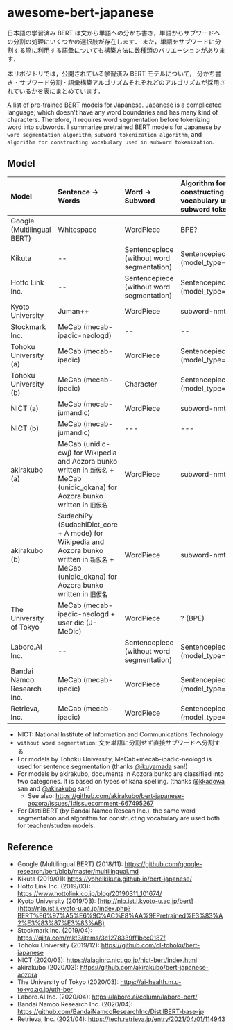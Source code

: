 # awesome-bert-japanese

日本語の学習済み BERT は文から単語への分かち書き，単語からサブワードへの分割の処理にいくつかの選択肢が存在します．
また，単語をサブワードに分割する際に利用する語彙についても構築方法に数種類のバリエーションがあります．

本リポジトリでは，公開されている学習済み BERT モデルについて，
分かち書き・サブワード分割・語彙構築アルゴリズムそれぞれどのアルゴリズムが採用されているかを表にまとめています．

A list of pre-trained BERT models for Japanese.
Japanese is a complicated language; which doesn't have any word boundaries and has many kind of characters.
Therefore, it requires word segmentation before tokenizing word into subwords.
I summarize pretrained BERT models for Japanese by `word segmentation algorithm`, `subword tokenization algorithm`, and `algorithm for constructing vocabulary used in subword tokenization`.


## Model


| Model                      | Sentence -> Words                                                                                                                                    | Word -> Subword                           | Algorithm for constructing vocabulary used in subword tokenization     |
| :------------------------- | :----------------                                                                                                                                    | :---------------------------------------- | :--------------------------------------------------------------------- |
| Google (Multilingual BERT) | Whitespace                                                                                                                                           | WordPiece                                 | BPE?                                                                   |
| Kikuta                     | --                                                                                                                                                   | Sentencepiece (without word segmentation) | Sentencepiece (model_type=unigram)                                     |
| Hotto Link Inc.            | --                                                                                                                                                   | Sentencepiece (without word segmentation) | Sentencepiece (model_type=unigram)                                     |
| Kyoto University           | Juman++                                                                                                                                              | WordPiece                                 | subword-nmt (BPE)                                                      |
| Stockmark Inc.             | MeCab (mecab-ipadic-neologd)                                                                                                                         | --                                        | --                                                                     |
| Tohoku University (a)      | MeCab (mecab-ipadic)                                                                                                                                 | WordPiece                                 | Sentencepiece (model_type=bpe)                                         |
| Tohoku University (b)      | MeCab (mecab-ipadic)                                                                                                                                 | Character                                 | Sentencepiece (model_type=character)                                   |
| NICT (a)                   | MeCab (mecab-jumandic)                                                                                                                               | WordPiece                                 | subword-nmt (BPE)                                                      |
| NICT (b)                   | MeCab (mecab-jumandic)                                                                                                                               | ---                                       | ---                                                                    |
| akirakubo (a)              | MeCab (unidic-cwj) for Wikipedia and Aozora bunko written in `新仮名` + MeCab (unidic_qkana) for Aozora bunko written in `旧仮名`                    | WordPiece                                 | subword-nmt (BPE)                                                      |
| akirakubo (b)              | SudachiPy (SudachiDict_core + A mode) for Wikipedia and Aozora bunko written in `新仮名` + MeCab (unidic_qkana) for Aozora bunko written in `旧仮名` | WordPiece                                 | subword-nmt (BPE)                                                      |
| The University of Tokyo    | MeCab (mecab-ipadic-neologd + user dic (J-MeDic)                                                                                                     | WordPiece                                 | ? (BPE)                                                                |
| Laboro.AI Inc.             | --                                                                                                                                                   | Sentencepiece (without word segmentation) | Sentencepiece (model_type=unigram)                                     |
| Bandai Namco Research Inc. | MeCab (mecab-ipadic)                                                                                                                                 | WordPiece                                 | Sentencepiece (model_type=bpe)                                         |
| Retrieva, Inc.             | MeCab (mecab-ipadic)                                                                                                                                 | WordPiece                                 | Sentencepiece (model_type=bpe)                                         |

* NICT: National Institute of Information and Communications Technology
* `without word segmentation`: 文を単語に分割せず直接サブワードへ分割する
* For models by Tohoku University, MeCab+mecab-ipadic-neologd is used for sentence segmentation (thanks [@ikuyamada](https://github.com/ikuyamada) san!)
* For models by akirakubo, documents in Aozora bunko are classified into two categories. It is based on types of kana spelling. (thanks [@kkadowa](https://github.com/kkadowa) san and [@akirakubo](https://github.com/akirakubo) san!
  * See also: https://github.com/akirakubo/bert-japanese-aozora/issues/1#issuecomment-667495267
* For DistilBERT (by Bandai Namco Resean Inc.), the same word segmentation and algorithm for constructing vocabulary are used both for teacher/studen models.


## Reference

- Google (Multilingual BERT) (2018/11): https://github.com/google-research/bert/blob/master/multilingual.md
- Kikuta (2019/01): https://yoheikikuta.github.io/bert-japanese/
- Hotto Link Inc. (2019/03): https://www.hottolink.co.jp/blog/20190311_101674/
- Kyoto University (2019/03): [http://nlp.ist.i.kyoto-u.ac.jp/bert](http://nlp.ist.i.kyoto-u.ac.jp/index.php?BERT%E6%97%A5%E6%9C%AC%E8%AA%9EPretrained%E3%83%A2%E3%83%87%E3%83%AB)
- Stockmark Inc. (2019/04): https://qiita.com/mkt3/items/3c1278339ff1bcc0187f
- Tohoku University (2019/12): https://github.com/cl-tohoku/bert-japanese
- NICT (2020/03): https://alaginrc.nict.go.jp/nict-bert/index.html
- akirakubo (2020/03): https://github.com/akirakubo/bert-japanese-aozora
- The University of Tokyo (2020/03): https://ai-health.m.u-tokyo.ac.jp/uth-ber
- Laboro.AI Inc. (2020/04): https://laboro.ai/column/laboro-bert/
- Bandai Namco Research Inc. (2020/04): https://github.com/BandaiNamcoResearchInc/DistilBERT-base-jp
- Retrieva, Inc. (2021/04): https://tech.retrieva.jp/entry/2021/04/01/114943
